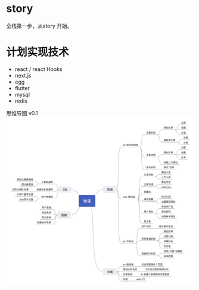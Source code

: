 # story
全栈第一步，从story 开始。

# 计划实现技术  
* react / react Hooks 
* next.js
* egg
* flutter
* mysql
* redis

思维导图 v0.1
![image](http://github.com/LengJunT/story/blob/master/img/story.jpg)
